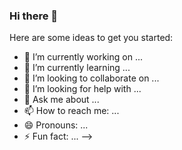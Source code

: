 ### Hi there 👋
<!--
**VirtualExplorer7613/VirtualExplorer7613** is a ✨ _special_ ✨ repository because its `README.md` (this file) appears on your GitHub profile.

<!--
![VirtualExplorer7613's GitHub stats](https://github-readme-stats.vercel.app/api?username=VirtualExplorer7613&show_icons=true&)
-->

Here are some ideas to get you started:

- 🔭 I’m currently working on ...
- 🌱 I’m currently learning ...
- 👯 I’m looking to collaborate on ...
- 🤔 I’m looking for help with ...
- 💬 Ask me about ...
- 📫 How to reach me: ...
- 😄 Pronouns: ...
- ⚡ Fun fact: ...
-->

